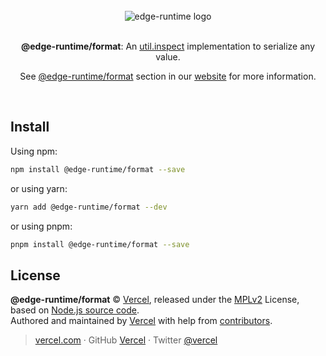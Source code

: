 <div align="center">
  <br>
  <img src="https://edge-runtime.vercel.app/og-image.png" alt="edge-runtime logo">
  <br>
  <br>
  <p align="center"><strong>@edge-runtime/format</strong>: An <a href="https://nodejs.org/api/util.html#utilinspectobject-showhidden-depth-colors" target='_blank' rel='noopener noreferrer'>util.inspect</a> implementation to serialize any value.</p>
  <p align="center">See <a href="https://edge-runtime.vercel.app/packages/primitives" target='_blank' rel='noopener noreferrer'>@edge-runtime/format</a> section in our <a href="https://edge-runtime.vercel.app/" target='_blank' rel='noopener noreferrer'>website</a> for more information.</p>
  <br>
</div>

## Install

Using npm:

```sh
npm install @edge-runtime/format --save
```

or using yarn:

```sh
yarn add @edge-runtime/format --dev
```

or using pnpm:

```sh
pnpm install @edge-runtime/format --save
```

## License

**@edge-runtime/format** © [Vercel](https://vercel.com), released under the [MPLv2](https://github.com/vercel/edge-runtime/blob/main/LICENSE.md) License, based on [Node.js source code](https://github.com/nodejs/node/blob/v18.7.0/lib/util.js).<br>
Authored and maintained by [Vercel](https://vercel.com) with help from [contributors](https://github.com/vercel/edge-runtime/contributors).

> [vercel.com](https://vercel.com) · GitHub [Vercel](https://github.com/vercel) · Twitter [@vercel](https://twitter.com/vercel)
